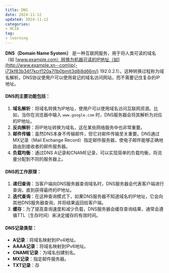 ```yaml
---
title: DNS
date: 2024-11-12
updated: 2024-11-12
categories: 
- HCIA
tag:
- learning
---
```




**DNS（Domain Name System）** 是一种互联网服务，用于将人类可读的域名（如 [www.example.com）转换为机器可读的IP地址（如](http://www.example.xn--com)ip(-i73kf83b34f7kcrf120a7l1b0bmlt3d8i8d66m/) 192.0.2.1）。这种转换过程称为域名解析。DNS协议使用户可以使用易记的域名访问网站，而不需要记住复杂的IP地址。

#### DNS的主要功能包括：

1. **域名解析**：将域名转换为IP地址，使用户可以使用域名访问互联网资源。比如，当你在浏览器中输入 `www.google.com` 时，DNS服务器会将其解析为对应的IP地址。
2. **反向解析**：将IP地址转换为域名，这在某些网络服务中也非常重要。
3. **邮件传输**：虽然DNS本身不传输邮件，但它对邮件传输至关重要。DNS通过MX记录（Mail Exchange Record）指定邮件服务器，使电子邮件能够正确地路由到接收者的邮件服务器。
4. **负载均衡**：通过DNS A记录和CNAME记录，可以实现简单的负载均衡，将流量分配到不同的服务器上。

#### DNS的工作原理：

1. **递归查询**：当客户端向DNS服务器查询域名时，DNS服务器会代表客户端进行查询，直到获得最终的IP地址。
2. **迭代查询**：在这种查询模式下，如果DNS服务器不知道域名的IP地址，它会向其他DNS服务器查询，并将结果返回给客户端。
3. **缓存**：为了提高查询速度和减少负载，DNS服务器会缓存查询结果，通常会遵循TTL（生存时间）来决定缓存的有效时间。

#### DNS记录类型：

- **A记录**：将域名映射到IPv4地址。
- **AAAA记录**：将域名映射到IPv6地址。
- **CNAME记录**：为域名创建别名。
- **MX记录**：指定邮件服务器。
- **TXT记录**：存